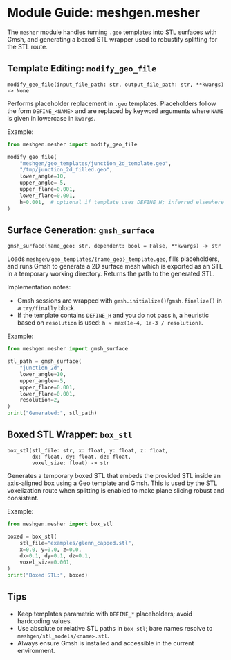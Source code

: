 # Module Guide: meshgen.mesher

The `mesher` module handles turning `.geo` templates into STL surfaces with Gmsh, and generating a boxed STL wrapper used to robustify splitting for the STL route.

## Template Editing: `modify_geo_file`

```
modify_geo_file(input_file_path: str, output_file_path: str, **kwargs) -> None
```

Performs placeholder replacement in `.geo` templates. Placeholders follow the form `DEFINE_<NAME>` and are replaced by keyword arguments where `NAME` is given in lowercase in `kwargs`.

Example:

```python
from meshgen.mesher import modify_geo_file

modify_geo_file(
    "meshgen/geo_templates/junction_2d_template.geo",
    "/tmp/junction_2d_filled.geo",
    lower_angle=10,
    upper_angle=-5,
    upper_flare=0.001,
    lower_flare=0.001,
    h=0.001,  # optional if template uses DEFINE_H; inferred elsewhere
)
```

## Surface Generation: `gmsh_surface`

```
gmsh_surface(name_geo: str, dependent: bool = False, **kwargs) -> str
```

Loads `meshgen/geo_templates/{name_geo}_template.geo`, fills placeholders, and runs Gmsh to generate a 2D surface mesh which is exported as an STL in a temporary working directory. Returns the path to the generated STL.

Implementation notes:
- Gmsh sessions are wrapped with `gmsh.initialize()`/`gmsh.finalize()` in a `try/finally` block.
- If the template contains `DEFINE_H` and you do not pass `h`, a heuristic based on `resolution` is used: `h ≈ max(1e-4, 1e-3 / resolution)`.

Example:

```python
from meshgen.mesher import gmsh_surface

stl_path = gmsh_surface(
    "junction_2d",
    lower_angle=10,
    upper_angle=-5,
    upper_flare=0.001,
    lower_flare=0.001,
    resolution=2,
)
print("Generated:", stl_path)
```

## Boxed STL Wrapper: `box_stl`

```
box_stl(stl_file: str, x: float, y: float, z: float,
        dx: float, dy: float, dz: float,
        voxel_size: float) -> str
```

Generates a temporary boxed STL that embeds the provided STL inside an axis-aligned box using a Geo template and Gmsh. This is used by the STL voxelization route when splitting is enabled to make plane slicing robust and consistent.

Example:

```python
from meshgen.mesher import box_stl

boxed = box_stl(
    stl_file="examples/glenn_capped.stl",
    x=0.0, y=0.0, z=0.0,
    dx=0.1, dy=0.1, dz=0.1,
    voxel_size=0.001,
)
print("Boxed STL:", boxed)
```

## Tips

- Keep templates parametric with `DEFINE_*` placeholders; avoid hardcoding values.
- Use absolute or relative STL paths in `box_stl`; bare names resolve to `meshgen/stl_models/<name>.stl`.
- Always ensure Gmsh is installed and accessible in the current environment.

